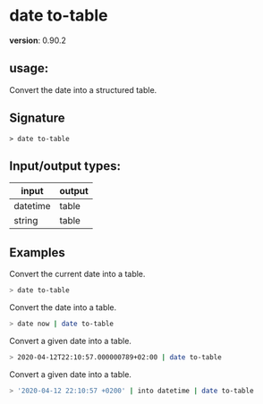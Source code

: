 # date to-table

**version**: 0.90.2

## **usage**:

Convert the date into a structured table.

## Signature

`> date to-table `

## Input/output types:

| input    | output |
| -------- | ------ |
| datetime | table  |
| string   | table  |

## Examples

Convert the current date into a table.

```bash
> date to-table
```

Convert the date into a table.

```bash
> date now | date to-table
```

Convert a given date into a table.

```bash
> 2020-04-12T22:10:57.000000789+02:00 | date to-table
```

Convert a given date into a table.

```bash
> '2020-04-12 22:10:57 +0200' | into datetime | date to-table
```
